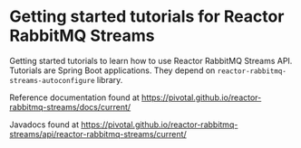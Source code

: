 # Getting started tutorials for Reactor RabbitMQ Streams

Getting started tutorials to learn how to use Reactor RabbitMQ Streams API.
Tutorials are Spring Boot applications. They depend on `reactor-rabbitmq-streams-autoconfigure` library.

Reference documentation found at https://pivotal.github.io/reactor-rabbitmq-streams/docs/current/

Javadocs found at https://pivotal.github.io/reactor-rabbitmq-streams/api/reactor-rabbitmq-streams/current/
